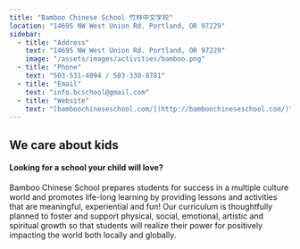 ```yaml
---
title: "Bamboo Chinese School 竹林中文学校"
location: "14695 NW West Union Rd. Portland, OR 97229"
sidebar:
  - title: "Address"
    text: "14695 NW West Union Rd. Portland, OR 97229"
    image: "/assets/images/activities/bamboo.png"
  - title: "Phone"
    text: "503-531-4094 / 503-330-8781"
  - title: "Email"
    text: "info.bcschool@gmail.com"
  - title: "Website"
    text: "[bamboochineseschool.com/](http://bamboochineseschool.com/)"
---
```


## We care about kids

#### Looking for a school your child will love?

Bamboo Chinese School prepares students for success in a multiple culture world and promotes life-long learning by providing lessons and activities that are meaningful, experiential and fun! Our curriculum is thoughtfully planned to foster and support physical, social, emotional, artistic and spiritual growth so that students will realize their power for positively impacting the world both locally and globally.
